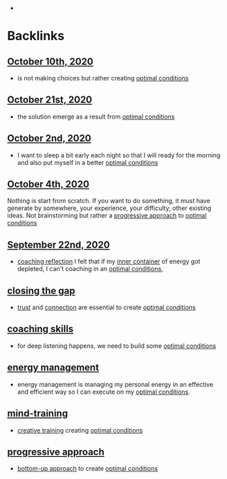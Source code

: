 - 

# Backlinks
## [October 10th, 2020](<October 10th, 2020.md>)
- is not making choices but rather creating [optimal conditions](<optimal conditions.md>)

## [October 21st, 2020](<October 21st, 2020.md>)
- the solution emerge as a result from [optimal conditions](<optimal conditions.md>)

## [October 2nd, 2020](<October 2nd, 2020.md>)
- I want to sleep a bit early each night so that I will ready for the morning and also put myself in a better [optimal conditions](<optimal conditions.md>)

## [October 4th, 2020](<October 4th, 2020.md>)
Nothing is start from scratch. If you want to do something, it must have generate by somewhere, your experience, your difficulty, other existing ideas. Not brainstorming but rather a [progressive approach](<progressive approach.md>) to [optimal conditions](<optimal conditions.md>)

## [September 22nd, 2020](<September 22nd, 2020.md>)
- [coaching reflection](<coaching reflection.md>) I felt that if my [inner container](<inner container.md>) of energy got depleted, I can't coaching in an [optimal conditions](<optimal conditions.md>),

## [closing the gap](<closing the gap.md>)
- [trust](<trust.md>) and [connection](<connection.md>) are essential to create [optimal conditions](<optimal conditions.md>)

## [coaching skills](<coaching skills.md>)
- for deep listening happens, we need to build some [optimal conditions](<optimal conditions.md>)

## [energy management](<energy management.md>)
- energy management is managing my personal energy in an effective and efficient way so I can execute on my [optimal conditions](<optimal conditions.md>).

## [mind-training](<mind-training.md>)
- [creative training](<creative training.md>) creating [optimal conditions](<optimal conditions.md>)

## [progressive approach](<progressive approach.md>)
- [bottom-up approach](<bottom-up approach.md>) to create [optimal conditions](<optimal conditions.md>)

